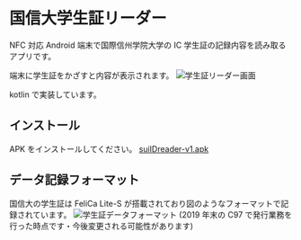 # 国信大学生証リーダー

NFC 対応 Android 端末で国際信州学院大学の IC 学生証の記録内容を読み取るアプリです。

端末に学生証をかざすと内容が表示されます。
![学生証リーダー画面](https://scc.kokushin-u.jp/static/app/suiidreader-ss.png)

kotlin で実装しています。

## インストール

APK をインストールしてください。
[suiIDreader-v1.apk](https://scc.kokushin-u.jp/static/app/suiIDreader-v1.apk)

## データ記録フォーマット

国信大の学生証は FeliCa Lite-S が搭載されており図のようなフォーマットで記録されています。
![学生証データフォーマット](https://scc.kokushin-u.jp/wp-content/uploads/sites/2/2020/01/sui-id-shiyou-1.png)
(2019 年末の C97 で発行業務を行った時点です・今後変更される可能性があります)
